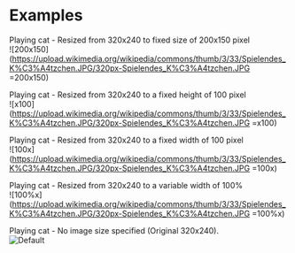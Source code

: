 # Examples

Playing cat - Resized from 320x240 to fixed size of 200x150 pixel  
![200x150](<https://upload.wikimedia.org/wikipedia/commons/thumb/3/33/Spielendes_K%C3%A4tzchen.JPG/320px-Spielendes_K%C3%A4tzchen.JPG> =200x150)

Playing cat - Resized from 320x240 to a fixed height of 100 pixel  
![x100](<https://upload.wikimedia.org/wikipedia/commons/thumb/3/33/Spielendes_K%C3%A4tzchen.JPG/320px-Spielendes_K%C3%A4tzchen.JPG> =x100)

Playing cat - Resized from 320x240 to a fixed width of 100 pixel  
![100x](<https://upload.wikimedia.org/wikipedia/commons/thumb/3/33/Spielendes_K%C3%A4tzchen.JPG/320px-Spielendes_K%C3%A4tzchen.JPG> =100x)

Playing cat - Resized from 320x240 to a variable width of 100%  
![100%x](<https://upload.wikimedia.org/wikipedia/commons/thumb/3/33/Spielendes_K%C3%A4tzchen.JPG/320px-Spielendes_K%C3%A4tzchen.JPG> =100%x)

Playing cat - No image size specified (Original 320x240).  
![Default](<https://upload.wikimedia.org/wikipedia/commons/thumb/3/33/Spielendes_K%C3%A4tzchen.JPG/320px-Spielendes_K%C3%A4tzchen.JPG>)
